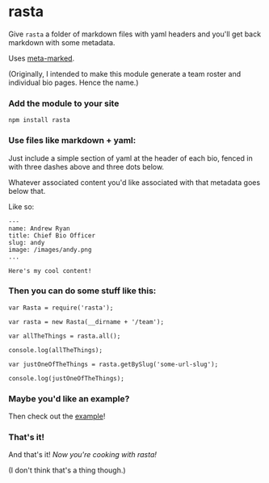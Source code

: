 rasta
=====

Give ``rasta`` a folder of markdown files with yaml headers and you'll get back markdown with some metadata.

Uses [meta-marked](https://github.com/j201/meta-marked).

(Originally, I intended to make this module generate a team roster and individual bio pages. Hence the name.)

### Add the module to your site

```
npm install rasta
```

### Use files like  markdown + yaml:

Just include a simple section of yaml at the header of each bio, fenced in with three dashes above and three dots below. 

Whatever associated content you'd like associated with that metadata goes below that.

Like so:

```
---
name: Andrew Ryan
title: Chief Bio Officer
slug: andy
image: /images/andy.png
...

Here's my cool content!
```

### Then you can do some stuff like this:

```
var Rasta = require('rasta');

var rasta = new Rasta(__dirname + '/team');

var allTheThings = rasta.all();

console.log(allTheThings);

var justOneOfTheThings = rasta.getBySlug('some-url-slug');

console.log(justOneOfTheThings);

```

### Maybe you'd like an example?
Then check out the [example](https://github.com/adambrault/rasta/tree/master/example)!


### That's it!
And that's it! *Now you're cooking with rasta!*

(I don't think that's a thing though.)